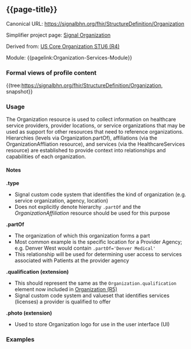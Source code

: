 ## {{page-title}}

Canonical URL: https://signalbhn.org/fhir/StructureDefinition/Organization

Simplifier project page: [Signal Organization](https://simplifier.net/signal-mso-fhir-profiles/organizationprofile)

Derived from: [US Core Organization STU6 (R4)](http://hl7.org/fhir/us/core/STU6/StructureDefinition-us-core-organization.html)

Module:  {{pagelink:Organization-Services-Module}}

### Formal views of profile content
{{tree:https://signalbhn.org/fhir/StructureDefinition/Organization, snapshot}}


### Usage
The Organization resource is used to collect information on healthcare service providers, provider locations, or service organizations that may be used as support for other resources that need to reference organizations.  Hierarchies (levels via Organization.partOf), affiliations (via the OrganizationAffliation resource), and services (via the HealthcareServices resource) are established to provide context into relationships and capabilities of each organization.

#### Notes

**.type**
- Signal custom code system that identifies the kind of organization (e.g. service organization, agency, location)
- Does not explicitly denote hierarchy `.partOf` and the *OrganizationAffiliation* resource should be used for this purpose

**.partOf**
- The organization of which this organization forms a part
- Most common example is the specific location for a Provider Agency;  e.g. Denver West would contain `.partOf='Denver Medical'`
- This relationship will be used for determining user access to services associated with Patients at the provider agency

**.qualification (extension)**
- This should represent the same as the `Organization.qualification` element now included in [Organization (R5)](https://hl7.org/fhir/R5/organization.html)
- Signal custom code system and valueset that identifies services (licenses) a provider is qualified to offer

**.photo (extension)**
- Used to store Organization logo for use in the user interface (UI)


### Examples
